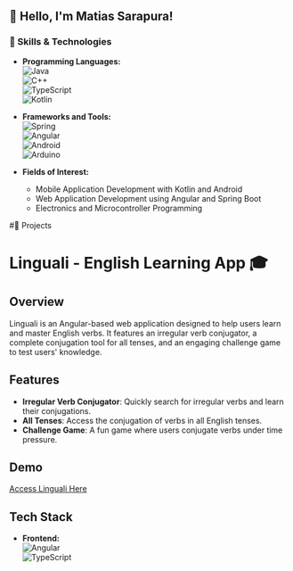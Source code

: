 ## 👋 Hello, I'm Matias Sarapura!

### 🔧 Skills & Technologies
- **Programming Languages:**  
  ![Java](https://img.shields.io/badge/Java-007396?style=flat&logo=java&logoColor=white)  
  ![C++](https://img.shields.io/badge/C++-00599C?style=flat&logo=cplusplus&logoColor=white)  
  ![TypeScript](https://img.shields.io/badge/TypeScript-007ACC?style=flat&logo=typescript&logoColor=white)  
  ![Kotlin](https://img.shields.io/badge/Kotlin-0095D5?style=flat&logo=kotlin&logoColor=white)  

- **Frameworks and Tools:**  
  ![Spring](https://img.shields.io/badge/Spring-6DB33F?style=flat&logo=spring&logoColor=white)  
  ![Angular](https://img.shields.io/badge/Angular-DD0031?style=flat&logo=angular&logoColor=white)  
  ![Android](https://img.shields.io/badge/Android-3DDC84?style=flat&logo=android&logoColor=white)  
  ![Arduino](https://img.shields.io/badge/Arduino-00979D?style=flat&logo=arduino&logoColor=white)  

- **Fields of Interest:**  
  - Mobile Application Development with Kotlin and Android  
  - Web Application Development using Angular and Spring Boot  
  - Electronics and Microcontroller Programming  

#🌟 Projects

# Linguali - English Learning App 🎓

## Overview
Linguali is an Angular-based web application designed to help users learn and master English verbs. It features an irregular verb conjugator, a complete conjugation tool for all tenses, and an engaging challenge game to test users' knowledge.

## Features
- **Irregular Verb Conjugator**: Quickly search for irregular verbs and learn their conjugations.  
- **All Tenses**: Access the conjugation of verbs in all English tenses.  
- **Challenge Game**: A fun game where users conjugate verbs under time pressure.

## Demo
[Access Linguali Here](https://linguali.vercel.app/)

## Tech Stack
- **Frontend:**  
  ![Angular](https://img.shields.io/badge/Angular-DD0031?style=flat&logo=angular&logoColor=white)  
  ![TypeScript](https://img.shields.io/badge/TypeScript-007ACC?style=flat&logo=typescript&logoColor=white)

